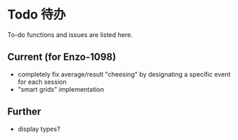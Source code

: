 Todo 待办
==========
To-do functions and issues are listed here.

Current (for Enzo-1098)
----------
- completely fix average/result "cheesing" by designating a specific event for each session
- "smart grids" implementation

Further
----------
- display types?